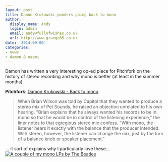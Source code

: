 ```yaml
---
layout: post
title: Damon Krukowski ponders going back to mono
author:
  display_name: Andy
  login: admin
  email: andy@fullofwishes.co.uk
  url: http://www.grange85.co.uk
date: '2014-09-06'
categories:
- news
- damon & naomi
---
```

<p>Damon has written a very interesting op-ed piece for Pitchfork on the history of stereo recording and why mono is better (at least in the summer months).</p>
<p><strong>Pitchfork</strong>: <a href="http://pitchfork.com/features/oped/9492-back-to-mono/">Damon Krukowski - Back to mono</a></p>
<blockquote><p>When Brian Wilson was told by Capitol that they wanted to produce a stereo mix of Pet Sounds, he raised an objection unrelated to his own hearing. "Brian explains that he always wanted his records to be in mono so that he would be in control of the listening experience," the liner notes to that egregious stereo mix confess. "With mono, the listener hears it exactly with the balance that the producer intended. With stereo, however, the listener can change the mix, just by the turn of a balance knob or speaker placement." </p></blockquote>
<p>... it sort of explains why I particularly love these...<br />
<a href="https://www.flickr.com/photos/grange85/14972477387" title="A couple of my mono LPs by The Beatles by Andy Aldridge, on Flickr"><img class="aligncenter" src="https://farm6.staticflickr.com/5575/14972477387_8e2b92a856_z.jpg" alt="A couple of my mono LPs by The Beatles"></a></p>
